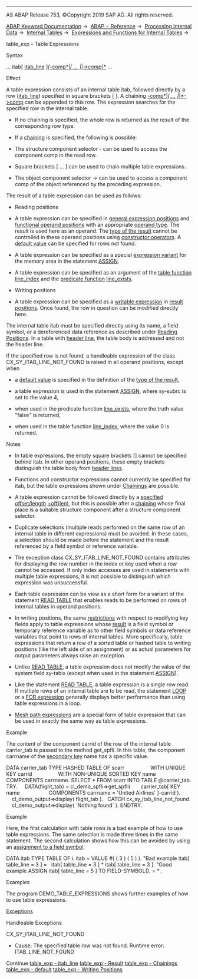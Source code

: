   

* * *

AS ABAP Release 753, ©Copyright 2019 SAP AG. All rights reserved.

[ABAP Keyword Documentation](javascript:call_link\('abenabap.htm'\)) →  [ABAP − Reference](javascript:call_link\('abenabap_reference.htm'\)) →  [Processing Internal Data](javascript:call_link\('abenabap_data_working.htm'\)) →  [Internal Tables](javascript:call_link\('abenitab.htm'\)) →  [Expressions and Functions for Internal Tables](javascript:call_link\('abentable_processing_expr_func.htm'\)) → 

table\_exp - Table Expressions

Syntax

... itab\[ [itab\_line](javascript:call_link\('abentable_exp_itab_line.htm'\)) \][*\[*\-comp*|*\[ ... \]*|*\->comp*\]*](javascript:call_link\('abentable_exp_chaining.htm'\)) ...

Effect

A table expression consists of an internal table itab, followed directly by a row ([itab\_line](javascript:call_link\('abentable_exp_itab_line.htm'\))) specified in square brackets \[ \]. A chaining [\-comp*|*\[ ... \]*|*\->comp](javascript:call_link\('abentable_exp_chaining.htm'\)) can be appended to this row. The expression searches for the specified row in the internal table.

-   If no chaining is specified, the whole row is returned as the result of the corresponding row type.

-   If a [chaining](javascript:call_link\('abentable_exp_chaining.htm'\)) is specified, the following is possible:

-   The structure component selector \- can be used to access the component comp in the read row.

-   Square brackets \[ ... \] can be used to chain multiple table expressions.

-   The object component selector \-> can be used to access a component comp of the object referenced by the preceding expression.

The result of a table expression can be used as follows:

-   Reading positions

-   A table expression can be specified in [general expression positions](javascript:call_link\('abengeneral_expression_positions.htm'\)) and [functional operand positions](javascript:call_link\('abenfunctional_positions.htm'\)) with an appropriate [operand type](javascript:call_link\('abenoperand_type_glosry.htm'\) "Glossary Entry"). The result is used here as an operand. The [type of the result](javascript:call_link\('abentable_exp_result.htm'\)) cannot be controlled in these operand positions using [constructor operators](javascript:call_link\('abenconstructor_operator_glosry.htm'\) "Glossary Entry"). A [default value](javascript:call_link\('abentable_exp_optional_default.htm'\)) can be specified for rows not found.

-   A table expression can be specified as a special [expression variant](javascript:call_link\('abapassign_mem_area_writable_exp.htm'\)) for the memory area in the statement [ASSIGN](javascript:call_link\('abapassign.htm'\)).

-   A table expression can be specified as an argument of the [table function](javascript:call_link\('abentable_function_glosry.htm'\) "Glossary Entry") [line\_index](javascript:call_link\('abenline_index_function.htm'\)) and the [predicate function](javascript:call_link\('abenpredicate_function_glosry.htm'\) "Glossary Entry") [line\_exists](javascript:call_link\('abenline_exists_function.htm'\)).

-   Writing positions

-   A table expression can be specified as a [writable expression](javascript:call_link\('abenwritable_expression_glosry.htm'\) "Glossary Entry") in [result positions](javascript:call_link\('abenresult_position_glosry.htm'\) "Glossary Entry"). Once found, the row in question can be modified directly here.

The internal table itab must be specified directly using its name, a field symbol, or a dereferenced data reference as described under [Reading Positions](javascript:call_link\('abendata_objects_usage_reading.htm'\)). In a table with [header line](javascript:call_link\('abenheader_line_glosry.htm'\) "Glossary Entry"), the table body is addressed and not the header line.

If the specified row is not found, a handleable expression of the class CX\_SY\_ITAB\_LINE\_NOT\_FOUND is raised in all operand positions, except when

-   a [default value](javascript:call_link\('abentable_exp_optional_default.htm'\)) is specified in the definition of the [type of the result](javascript:call_link\('abentable_exp_result.htm'\)),

-   a table expression is used in the statement [ASSIGN](javascript:call_link\('abapassign_mem_area_writable_exp.htm'\)), where sy-subrc is set to the value 4,

-   when used in the predicate function [line\_exists](javascript:call_link\('abenline_exists_function.htm'\)), where the truth value "false" is returned,

-   when used in the table function [line\_index](javascript:call_link\('abenline_index_function.htm'\)), where the value 0 is returned.

Notes

-   In table expressions, the empty square brackets \[\] cannot be specified behind itab. In other operand positions, these empty brackets distinguish the table body from [header lines](javascript:call_link\('abenheader_line_glosry.htm'\) "Glossary Entry").

-   Functions and constructor expressions cannot currently be specified for itab, but the table expressions shown under [Chainings](javascript:call_link\('abentable_exp_chaining.htm'\)) are possible.

-   A table expression cannot be followed directly by a [specified offset/length](javascript:call_link\('abenoffset_length_specific_glosry.htm'\) "Glossary Entry") [+off(len)](javascript:call_link\('abenoffset_length.htm'\)), but this is possible after a [chaining](javascript:call_link\('abentable_exp_chaining.htm'\)) whose final place is a suitable structure component after a structure component selector.

-   Duplicate selections (multiple reads performed on the same row of an internal table in different expressions) must be avoided. In these cases, a selection should be made before the statement and the result referenced by a field symbol or reference variable.

-   The exception class CX\_SY\_ITAB\_LINE\_NOT\_FOUND contains attributes for displaying the row number in the index or key used when a row cannot be accessed. If only index accesses are used in statements with multiple table expressions, it is not possible to distinguish which expression was unsuccessful.

-   Each table expression can be view as a short form for a variant of the statement [READ TABLE](javascript:call_link\('abapread_table.htm'\)) that enables reads to be performed on rows of internal tables in operand positions.

-   In writing positions, the same [restrictions](javascript:call_link\('abapread_table_outdesc.htm'\)) with respect to modifying key fields apply to table expressions whose [result](javascript:call_link\('abentable_exp_result.htm'\)) is a field symbol or temporary reference variable as to other field symbols or data reference variables that point to rows of internal tables. More specifically, table expressions that return a row of a sorted table or hashed table to writing positions (like the left side of an assignment) or as actual parameters for output parameters always raise an exception.

-   Unlike [READ TABLE](javascript:call_link\('abapread_table.htm'\)), a table expression does not modify the value of the system field sy-tabix (except when used in the statement [ASSIGN](javascript:call_link\('abapassign_mem_area_writable_exp.htm'\))).

-   Like the statement [READ TABLE](javascript:call_link\('abapread_table.htm'\)), a table expression is a single row read. If multiple rows of an internal table are to be read, the statement [LOOP](javascript:call_link\('abaploop_at_itab.htm'\)) or a [FOR expression](javascript:call_link\('abenfor.htm'\)) generally displays better performance than using table expressions in a loop.

-   [Mesh path expressions](javascript:call_link\('abenmesh_path_expression.htm'\)) are a special form of table expression that can be used in exactly the same way as table expressions.
    

Example

The content of the component carrid of the row of the internal table carrier\_tab is passed to the method get\_spfli. In this table, the component carrname of the [secondary key](javascript:call_link\('abensecondary_key_glosry.htm'\) "Glossary Entry") name has a specific value.

DATA carrier\_tab TYPE HASHED TABLE OF scarr
                 WITH UNIQUE KEY carrid
                 WITH NON-UNIQUE SORTED KEY name COMPONENTS carrname.
SELECT \* FROM scarr INTO TABLE @carrier\_tab.
TRY.
    DATA(flight\_tab) = cl\_demo\_spfli=>get\_spfli(
      carrier\_tab\[ KEY name
                   COMPONENTS carrname = 'United Airlines' \]-carrid ).
    cl\_demo\_output=>display( flight\_tab ).
  CATCH cx\_sy\_itab\_line\_not\_found.
    cl\_demo\_output=>display( \`Nothing found\` ).
ENDTRY.

Example

Here, the first calculation with table rows is a bad example of how to use table expressions. The same selection is made three times in the same statement. The second calculation shows how this can be avoided by using an [assignment to a field symbol](javascript:call_link\('abapassign_mem_area_writable_exp.htm'\)).

DATA itab TYPE TABLE OF i.
itab = VALUE #( ( 3 ) ( 5 ) ).
"Bad example
itab\[ table\_line = 3 \] =
  itab\[ table\_line = 3 \] \* itab\[ table\_line = 3 \].
"Good example
ASSIGN itab\[ table\_line = 5 \] TO FIELD-SYMBOL(<fs>).
<fs> = <fs> \* <fs>.

Examples

The program DEMO\_TABLE\_EXPRESSIONS shows further examples of how to use table expressions.

[Exceptions](javascript:call_link\('abenabap_language_exceptions.htm'\))

Handleable Exceptions

CX\_SY\_ITAB\_LINE\_NOT\_FOUND

-   Cause: The specified table row was not found.
    Runtime error: ITAB\_LINE\_NOT\_FOUND
    

Continue
[table\_exp - itab\_line](javascript:call_link\('abentable_exp_itab_line.htm'\))
[table\_exp - Result](javascript:call_link\('abentable_exp_result.htm'\))
[table\_exp - Chainings](javascript:call_link\('abentable_exp_chaining.htm'\))
[table\_exp - default](javascript:call_link\('abentable_exp_optional_default.htm'\))
[table\_exp - Writing Positions](javascript:call_link\('abentable_exp_lhs.htm'\))